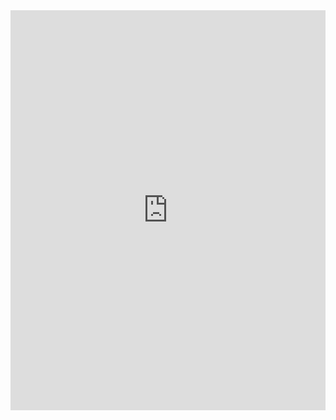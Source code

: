 <iframe src="https://scribehow.com/embed/0208__Downsample_Data__u7RUx3KoSH-Mlt66Az4kEg?removeLogo=true" width="100%" height="640" allowfullscreen frameborder="0"></iframe>